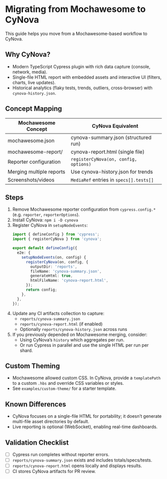 # Migrating from Mochawesome to CyNova

This guide helps you move from a Mochawesome-based workflow to CyNova.

## Why CyNova?
- Modern TypeScript Cypress plugin with rich data capture (console, network, media).
- Single-file HTML report with embedded assets and interactive UI (filters, charts, live updates).
- Historical analytics (flaky tests, trends, outliers, cross-browser) with `cynova-history.json`.

## Concept Mapping

| Mochawesome Concept          | CyNova Equivalent                      |
|-----------------------------|----------------------------------------|
| mochawesome.json            | cynova-summary.json (structured run)   |
| mochawesome-report/         | cynova-report.html (single file)       |
| Reporter configuration      | `registerCyNova(on, config, options)`  |
| Merging multiple reports    | Use cynova-history.json for trends     |
| Screenshots/videos          | `MediaRef` entries in `specs[].tests[]`|

## Steps

1. Remove Mochawesome reporter configuration from `cypress.config.*` (e.g. `reporter`, `reporterOptions`).
2. Install CyNova: `npm i -D cynova`
3. Register CyNova in `setupNodeEvents`:
   ```ts
   import { defineConfig } from 'cypress';
   import { registerCyNova } from 'cynova';

   export default defineConfig({
     e2e: {
       setupNodeEvents(on, config) {
         registerCyNova(on, config, {
           outputDir: 'reports',
           fileName: 'cynova-summary.json',
           generateHtml: true,
           htmlFileName: 'cynova-report.html',
         });
         return config;
       },
     },
   });
   ```
4. Update any CI artifacts collection to capture:
   - `reports/cynova-summary.json`
   - `reports/cynova-report.html` (if enabled)
   - Optionally `reports/cynova-history.json` across runs
5. If you previously depended on Mochawesome merging, consider:
   - Using CyNova’s `history` which aggregates per run.
   - Or run Cypress in parallel and use the single HTML per run per shard.

## Custom Theming
- Mochawesome allowed custom CSS. In CyNova, provide a `templatePath` to a custom `.hbs` and override CSS variables or styles.
- See `examples/custom-theme/` for a starter template.

## Known Differences
- CyNova focuses on a single-file HTML for portability; it doesn’t generate multi-file asset directories by default.
- Live reporting is optional (WebSocket), enabling real-time dashboards.

## Validation Checklist
- [ ] Cypress run completes without reporter errors.
- [ ] `reports/cynova-summary.json` exists and includes totals/specs/tests.
- [ ] `reports/cynova-report.html` opens locally and displays results.
- [ ] CI stores CyNova artifacts for PR review.
